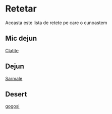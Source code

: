 # Retetar

Aceasta este lista de retete pe care o cunoastem

## Mic dejun

[Clatite](/retete/clatite.md)


## Dejun

[Sarmale](retete/sarmale.md)

## Desert

[gogosi](retete/gogosi.md)